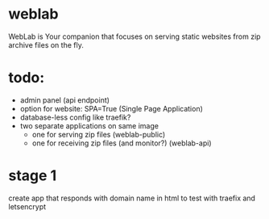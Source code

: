 # weblab
WebLab is Your companion that focuses on serving static websites from zip archive files on the fly.

# todo:
 * admin panel (api endpoint)
 * option for website: SPA=True (Single Page Application)
 * database-less config like traefik?
 * two separate applications on same image
   * one for serving zip files (weblab-public)
   * one for receiving zip files (and monitor?) (weblab-api)
   
# stage 1
create app that responds with domain name in html to test with traefix and letsencrypt

